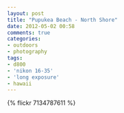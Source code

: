 ```yaml
---
layout: post
title: "Pupukea Beach - North Shore"
date: 2012-05-02 00:58
comments: true
categories: 
- outdoors
- photography
tags:
- d800
- 'nikon 16-35'
- 'long exposure'
- hawaii
---
```

{% flickr 7134787611 %}

